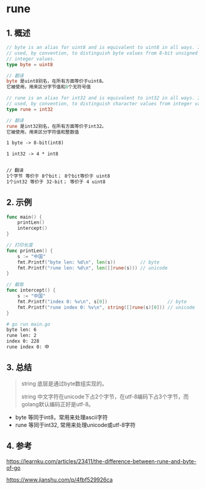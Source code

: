 # rune

## 1. 概述

```go
// byte is an alias for uint8 and is equivalent to uint8 in all ways. It is
// used, by convention, to distinguish byte values from 8-bit unsigned
// integer values.
type byte = uint8

// 翻译
byte 是uint8别名，在所有方面等价于uint8。
它被使用，用来区分字节值和8个无符号值

// rune is an alias for int32 and is equivalent to int32 in all ways. It is
// used, by convention, to distinguish character values from integer values.
type rune = int32

// 翻译
rune 是int32别名，在所有方面等价于int32。
它被使用，用来区分字符值和整数值
```



```tex
1 byte -> 8-bit(int8)

1 int32 -> 4 * int8


// 翻译
1个字节 等价于 8个bit； 8个bit等价于 uint8
1个int32 等价于 32-bit； 等价于 4 uint8


```





## 2. 示例

```go
func main() {
	printLen()
	intercept()
}

// 打印长度
func printLen() {
	s := "中国"
	fmt.Printf("byte len: %d\n", len(s))         // byte
	fmt.Printf("rune len: %d\n", len([]rune(s))) // unicode
}

// 截取
func intercept() {
	s := "中国"
	fmt.Printf("index 0: %v\n", s[0])                      // byte
	fmt.Printf("rune index 0: %v\n", string([]rune(s)[0])) // unicode
}
```



```bash
# go run main.go
byte len: 6
rune len: 2
index 0: 228
rune index 0: 中
```



## 3. 总结

> string 底层是通过byte数组实现的。
>
> string 中文字符在unicode下占2个字节，在utf-8编码下占3个字节，而golang默认编码正好是utf-8。



- byte 等同于int8，常用来处理ascii字符
- rune 等同于int32, 常用来处理unicode或utf-8字符



## 4. 参考

https://learnku.com/articles/23411/the-difference-between-rune-and-byte-of-go

https://www.jianshu.com/p/4fbf529926ca